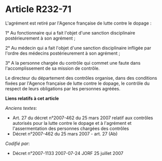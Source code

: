 # Article R232-71

L'agrément est retiré par l'Agence française de lutte contre le dopage :

1° Au fonctionnaire qui a fait l'objet d'une sanction disciplinaire postérieurement à son agrément ;

2° Au médecin qui a fait l'objet d'une sanction disciplinaire infligée par l'ordre des médecins postérieurement à son
agrément ;

3° A la personne chargée du contrôle qui commet une faute dans l'accomplissement de sa mission de contrôle.

Le directeur du département des contrôles organise, dans des conditions fixées par l'Agence française de lutte contre le
dopage, le contrôle du respect de leurs obligations par les personnes agréées.

**Liens relatifs à cet article**

_Anciens textes_:

  - Art. 27 du décret n°2007-462 du 25 mars 2007 relatif aux contrôles autorisés pour la lutte contre le dopage et à l'agrément et l'assermentation des personnes chargées des contrôles
  - Décret n°2007-462 du 25 mars 2007 - art. 27 (Ab)

_Codifié par_:

  - Décret n°2007-1133 2007-07-24 JORF 25 juillet 2007
